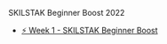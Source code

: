 SKILSTAK Beginner Boost 2022

* [⚡ Week 1 - SKILSTAK Beginner Boost](https://www.twitch.tv/videos/1477645119)


